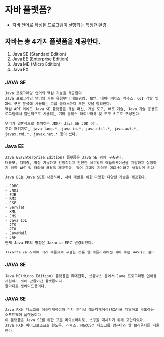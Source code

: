 # 자바 플랫폼? 
- 자바 언어로 작성된 프로그램이 실행되는 특정한 환경

## 자바는 총 4가지 플랫폼을 제공한다.
1. Java SE (Standard Edition)
2. Java EE (Enterprise Edition)
3. Java ME (Micro Edition)
4. Java FX


### JAVA SE
```text
Java 프로그래밍 언어의 핵심 기능을 제공한다.
Java 프로그래밍 언어의 기본 유형부터 네트워킹, 보안, 데이터베이스 액세스, GUI 개발 및 XML 구문 분석에 사용되는 고급 클래스까지 모든 것을 정의한다.
핵심 API 외에도 Java SE 플랫폼은 가상 머신, 개발 도구, 배포 기술, Java 기술 응용프로그램에서 일반적으로 사용되는 기타 클래스 라이브러리 및 도구 키트로 구성된다.

우리가 일반적으로 설치하는 JDK가 Java SE JDK 이다.
주요 패키지로는 java.lang.*, java.io.*, java.util.*, java.awt.*, javax.rmi.*, javax.net.* 등이 있다.
```

### Java EE
```text
Java EE(Enterprise Edition) 플랫폼은 Java SE 위에 구축된다.
대규모, 다계층, 확장 가능하고 안정적이고 안전한 네트워크 애플리케이션을 개발하고 실행하기 위한 API 및 런타임 환경을 제공한다. 원어 그대로 기업용 에디션이라고 생각하면 된다.

Java EE는 Java SE를 사용하며, 서버 개발을 위한 다양한 다양한 기술을 제공한다.

- JDBC
- JNDI
- EJB
- RMI
- JSP
- Servlet
- XML
- JMS
- Java IDL
- JTS
- JTA
- JavaMail
- JAF
현재 Java EE의 명칭은 Jakarta EE로 변경되었다.

Jakarta EE 스펙에 따라 제품으로 구현한 것을 웹 애플리케이션 서버 또는 WAS라고 한다.
```
### JAVA SE
```text
Java ME(Micro Edition) 플랫폼은 휴대전화, 셋톱박스 등에서 Java 프로그래밍 언어를 지원하기 위해 만들어진 플랫폼이다.
한마디로 임베디드용이다.
```
### JAVA SE
```text
Java FX는 데스크톱 애플리케이션과 리치 인터넷 애플리케이션(RIA)을 개발하고 배포하는 소프트웨어 플랫폼이다.
이 플랫폼은 Java SE를 위한 표준 라이브러리로, 스윙을 대체하기 위해 고안되었다.
Java FX는 마이크로소프트 윈도우, 리눅스, MacOS의 데스크톱 컴퓨터와 웹 브라우저를 지원한다.

```